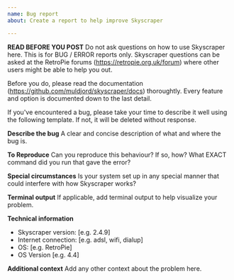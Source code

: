 ```yaml
---
name: Bug report
about: Create a report to help improve Skyscraper

---
```


**READ BEFORE YOU POST**
Do not ask questions on how to use Skyscraper here. This is for BUG / ERROR reports only. Skyscraper questions can be asked at the RetroPie forums (https://retropie.org.uk/forum) where other users might be able to help you out.

Before you do, please read the documentation (https://github.com/muldjord/skyscraper/docs) thoroughtly. Every feature and option is documented down to the last detail.

If you've encountered a bug, please take your time to describe it well using the following template. If not, it will be deleted without response.

**Describe the bug**
A clear and concise description of what and where the bug is.

**To Reproduce**
Can you reproduce this behaviour? If so, how? What EXACT command did you run that gave the error?

**Special circumstances**
Is your system set up in any special manner that could interfere with how Skyscraper works?

**Terminal output**
If applicable, add terminal output to help visualize your problem.

**Technical information**
 - Skyscraper version: [e.g. 2.4.9]
 - Internet connection: [e.g. adsl, wifi, dialup]
 - OS: [e.g. RetroPie]
 - OS Version [e.g. 4.4]

**Additional context**
Add any other context about the problem here.

